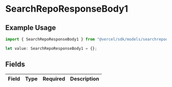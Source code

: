 # SearchRepoResponseBody1

## Example Usage

```typescript
import { SearchRepoResponseBody1 } from "@vercel/sdk/models/searchrepoop.js";

let value: SearchRepoResponseBody1 = {};
```

## Fields

| Field       | Type        | Required    | Description |
| ----------- | ----------- | ----------- | ----------- |